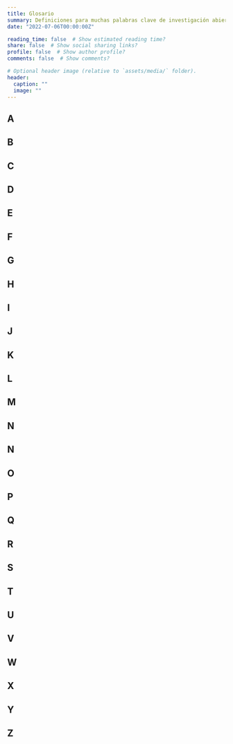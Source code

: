 ```yaml
---
title: Glosario
summary: Definiciones para muchas palabras clave de investigación abierta y fitolitos.
date: "2022-07-06T00:00:00Z"

reading_time: false  # Show estimated reading time?
share: false  # Show social sharing links?
profile: false  # Show author profile?
comments: false  # Show comments?

# Optional header image (relative to `assets/media/` folder).
header:
  caption: ""
  image: ""
---
```


## A

## B

## C

## D

## E

## F

## G

## H

## I

## J

## K

## L

## M

## N

## N

## O

## P

## Q

## R

## S

## T

## U

## V

## W

## X

## Y

## Z



